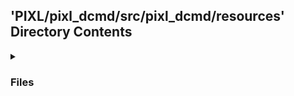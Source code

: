 ## 'PIXL/pixl_dcmd/src/pixl_dcmd/resources' Directory Contents

<details>
<summary>
<h3> Files </h3> 

</summary>

| **Configuration** | **User docs** |
| :--- | :--- |
| recorded-headers.yml | README.md |

</details>

